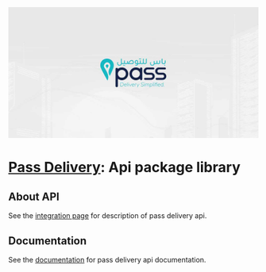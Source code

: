 <p align="center"><img src="./socialcard.jpg" alt="Social Card of Pass Delivery API"></p>

# <a href="https://www.pass.qa/" target="_blank">Pass Delivery</a>: Api package library


## About API

See the <a href="https://www.pass.qa/integration" target="_blank">integration page</a> for description of pass delivery api.


## Documentation

See the <a href="https://passdelivery.readme.io/" target="_blank">documentation</a> for pass delivery api documentation.
